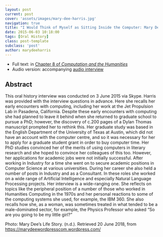 ```yaml
---
layout: post
current: post
cover: 'assets/images/mary-dee-harris.jpg'
navigation: true
title: "I Would Think of Myself as Sitting Inside the Computer: Mary Dee Harris and Julianne Nyhan"
date: 2015-06-03 10:18:00
tags: [Oral History]
class: post-template
subclass: 'post'
author: marydeeharris
---
```


* Full text: in [Chapter 8 of *Computation and the Humanities*](https://link.springer.com/chapter/10.1007/978-3-319-20170-2_8)
* Audio version: accompanying [audio interview](http://hiddenhistories.omeka.net/admin/items/show/41)

## Abstract

This oral history interview was conducted on 3 June 2015 via Skype. Harris was provided with the interview questions in advance. Here she recalls her early encounters with computing, including her work at the Jet Propulsion Lab in Pasadena, California. Despite these early encounters with computing she had planned to leave it behind when she returned to graduate school to pursue a PhD; however, the discovery of c.200 pages of a Dylan Thomas manuscript prompted her to rethink this. Her graduate study was based in the English Department of the University of Texas at Austin, which did not have an account with the computer centre, and so it was necessary for her to apply for a graduate student grant in order to buy computer time. Her PhD studies convinced her of the merits of using computers in literary research and she hoped to convince her colleagues of this too. However, her applications for academic jobs were not initially successful. After working in Industry for a time she went on to secure academic positions in Computer Science at various universities. During her career she also held a number of posts in Industry and as a Consultant. In these roles she worked on a wide range of Artificial Intelligence and especially Natural Language Processing projects. Her interview is a wide-ranging one. She reflects on topics like the peripheral position of a number of those who worked in Humanities Computing in the 1970s and her personal reactions to some of the computing systems she used, for example, the IBM 360. She also recalls how she, as a woman, was sometimes treated in what tended to be a male-dominated sector, for example, the Physics Professor who asked “So are you going to be my little girl?”

Photo: Mary Dee’s Life Story. (n.d.). Retrieved 20 June 2018, from https://marydeewordpresscom.wordpress.com/